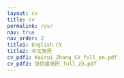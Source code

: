 ```yaml
---
layout: cv
title: cv
permalink: /cv/
nav: true
nav_order: 2
title1: English CV
title2: 中文简历
cv_pdf1: Kairui_Zhang_CV_full_en.pdf
cv_pdf2: 张恺睿简历_full_zh.pdf
---
```




